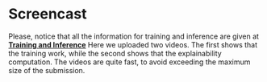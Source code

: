 # Screencast

Please, notice that all the information for training and inference are given at [**Training and Inference**](../Training_and_Inference.md)
Here we uploaded two videos.
The first shows that the training work, while the second shows that the explainability computation.
The videos are quite fast, to avoid exceeding the maximum size of the submission.
